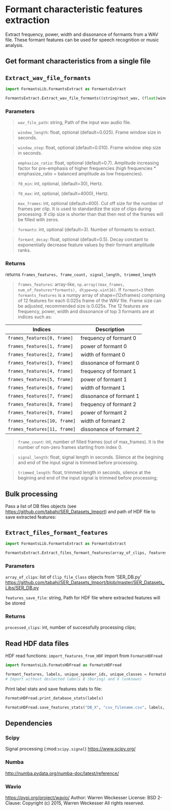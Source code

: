 # Formant characteristic features extraction

Extract frequency, power, width and dissonance of formants from a WAV file. These formant features can be used for speech recognition or music analysis.


## Get formant characteristics from a single file

`Extract_wav_file_formants`
--------------------------------

```python
import FormantsLib.FormantsExtract as FormantsExtract

FormantsExtract.Extract_wav_file_formants((string)test_wav, (float)window_length=0.025, (float)window_step=0.010, (float)emphasize_ratio=0.7, (int)f0_min=30, (int)f0_max=4000, (int)max_frames=400, (int)max_formants=0.5)
```

### Parameters


>`wav_file_path`: string, Path of the input wav audio file.

>`window_length`: float, optional (default=0.025). Frame window size in seconds.

>`window_step`: float, optional (default=0.010). Frame window step size in seconds.

>`emphasize_ratio`: float, optional (default=0.7). Amplitude increasing factor for pre-emphasis of higher frequencies (high frequencies * emphasize_ratio = balanced amplitude as low frequencies).

>`f0_min`: int, optional, (default=30), Hertz.

>`f0_max`: int, optional, (default=4000), Hertz.
    
>`max_frames`: int, optional (default=400). Cut off size for the number of frames per clip. It is used to standardize the size of clips during processing. If clip size is shorter than that then rest of the frames will be filled with zeros. 
    
>`formants`: int, optional (default=3). Number of formants to extract.

>`formant_decay`: float, optional (default=0.5). Decay constant to exponentially decrease feature values by their formant amplitude ranks.

### Returns


returns `frames_features, frame_count, signal_length, trimmed_length`

>`frames_features`: array-like, `np.array((max_frames, num_of_features*formants), dtype=np.uint16)`. If `formant=3` then `formants_features` is a numpy array of shape=(12xframes) comprising of 12 features for each 0.025s frame of the WAV file. Frame size can be adjusted, recommended size is 0.025s. 
The 12 features are frequency, power, width and dissonance of top 3 formants are at indices such as:


Indices | Description
------------ | -------------
`frames_features[0, frame]`| frequency of formant 0
`frames_features[1, frame]`| power of formant 0
`frames_features[2, frame]`| width of formant 0
`frames_features[3, frame]`| dissonance of formant 0
`frames_features[4, frame]`| frequency of formant 1
`frames_features[5, frame]`| power of formant 1
`frames_features[6, frame]`| width of formant 1
`frames_features[7, frame]`| dissonance of formant 1
`frames_features[8, frame]`| frequency of formant 2
`frames_features[9, frame]`| power of formant 2
`frames_features[10, frame]`| width of formant 2
`frames_features[11, frame]`| dissonance of formant 2


>`frame_count`: int, number of filled frames (out of max_frames). It is the number of non-zero frames starting from index 0.

>`signal_length`: float, signal length in seconds. Silence at the begining and end of the input signal is trimmed before processing.

>`trimmed_length`: float, trimmed length in seconds, silence at the begining and end of the input signal is trimmed before processing;

    



## Bulk processing

Pass a list of DB files objects (see <https://github.com/tabahi/SER_Datasets_Import>) and path of HDF file to save extracted features:


`Extract_files_formant_features`
--------------------------------

```python
import FormantsLib.FormantsExtract as FormantsExtract

FormantsExtract.Extract_files_formant_features(array_of_clips, features_save_file, window_length=0.025, window_step=0.010, emphasize_ratio=0.7,  f0_min=30, f0_max=4000, max_frames=400, formants=3,)
```

### Parameters


`array_of_clips`: list of `Clip_file_Class` objects from 'SER_DB.py' <https://github.com/tabahi/SER_Datasets_Import/blob/master/SER_Datasets_Libs/SER_DB.py>

`features_save_file`: string, Path for HDF file where extracted features will be stored


### Returns


`processed_clips`: int, number of successfully processing clips;


## Read HDF data files

HDF read functions: `import_features_from_HDF` import from `FormatsHDFread`

```python
import FormantsLib.FormatsHDFread as FormatsHDFread

formant_features, labels, unique_speaker_ids, unique_classes = FormatsHDFread.import_features_from_HDF(storage_file, deselect_labels=['B', 'X'])
# Import without deslected labels B (Boring) and X (unknown)
```

Print label stats and save features stats to file:

```python
FormatsHDFread.print_database_stats(labels)

FormatsHDFread.save_features_stats("DB_X", "csv_filename.csv", labels, formant_features)
```

## Dependencies

### Scipy

Signal processing (:mod:`scipy.signal`)
<https://www.scipy.org/>

### Numba

<http://numba.pydata.org/numba-doc/latest/reference/>

### Wavio

<https://pypi.org/project/wavio/>
Author: Warren Weckesser
License: BSD 2-Clause:
Copyright (c) 2015, Warren Weckesser
All rights reserved.
